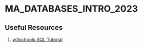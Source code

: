 # MA_DATABASES_INTRO_2023

## Useful Resources
1. [w3schools SQL Tutorial](https://www.w3schools.com/sql/)
